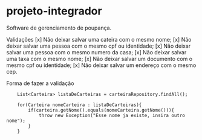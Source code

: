# projeto-integrador
Software de gerenciamento de poupança.

Validações
[x] Não deixar salvar uma cateira com o mesmo nome;
[x] Não deixar salvar uma pessoa com o mesmo cpf ou identidade;
[x] Não deixar salvar uma pessoa com o mesmo numero da casa;
[x] Não deixar salvar uma taxa com o mesmo nome;
[x] Não deixar salvar um documento com o mesmo cpf ou identidade;
[x] Não deixar salvar um endereço com o mesmo cep.
 
Forma de fazer a validação

        List<Carteira> listaDeCarteiras = carteiraRepository.findAll(); 

        for(Carteira nomeCarteira : listaDeCarteiras){
            if(carteira.getNome().equals(nomeCarteira.getNome())){
                throw new Exception("Esse nome ja existe, insira outro nome");
            }
        }
        
       
